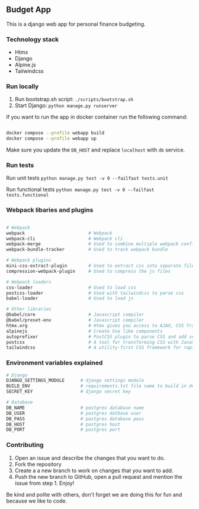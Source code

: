 ## Budget App

This is a django web app for personal finance budgeting.

### Technology stack

- Htmx
- Django
- Alpine.js
- Tailwindcss

### Run locally

1. Run bootstrap.sh script: `./scripts/bootstrap.sh`
2. Start Django: `python manage.py runserver`

If you want to run the app in docker container run the following command:

```bash

docker compose --profile webapp build
docker compose --profile webapp up

```

Make sure you update the `DB_HOST` and replace `localhost` with `db` service.

### Run tests

Run unit tests
`python manage.py test -v 0 --failfast tests.unit`

Run functional tests
`python manage.py test -v 0 --failfast tests.functional`

### Webpack libaries and plugins

```bash

# Webpack
webpack                        # Webpack
webpack-cli                    # Webpack cli
webpack-merge                  # Used to combine multiple webpack configuration
webpack-bundle-tracker         # Used to track webpack bundle

# Webpack plugins
mini-css-extract-plugin        # Used to extract css into separate file
compression-webpack-plugin     # Used to compress the js files

# Webpack loaders
css-loader                     # Used to load css
postcss-loader                 # Used with tailwindcss to parse css
babel-loader                   # Used to load js

# Other libraries
@babel/core                    # Javascript compiler
@babel/preset-env              # Javascript compiler
htmx.org                       # Htmx gives you access to AJAX, CSS Transitions, WebSockets and Server Sent Events
alpinejs                       # Create Vue like components
autoprefixer                   # PostCSS plugin to parse CSS and add vendor prefixes to CSS rules
postcss                        # A tool for transforming CSS with JavaScript
tailwindcss                    # A utility-first CSS framework for rapid UI development

```

### Environment variables explained

```bash
# Django
DJANGO_SETTINGS_MODULE      # django settings module
BUILD_ENV                   # requirements.txt file name to build in docker stage
SECRET_KEY                  # django secret key

# Database
DB_NAME                     # postgres database name
DB_USER                     # postgres datbase user
DB_PASS                     # postgres database pass
DB_HOST                     # postgres host
DB_PORT                     # postgres port
```

### Contributing

1. Open an issue and describe the changes that you want to do.
2. Fork the repository
3. Create a a new branch to work on changes that you want to add.
4. Push the new branch to GitHub, open a pull request and mention the issue from step 1. Enjoy!

Be kind and polite with others, don't forget we are doing this for fun and because we like to code.
